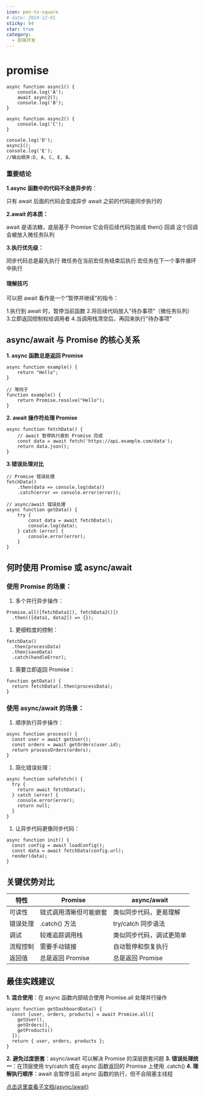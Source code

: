 ```yaml
---
icon: pen-to-square
# date: 2024-12-01
sticky: 94
star: true
category:
  - 前端开发
---
```


<!-- more -->
# promise
<promise></promise>

```
async function async1() {
    console.log('A');
    await async2();
    console.log('B');
}

async function async2() {
    console.log('C');
}

console.log('D');
async1();
console.log('E');
//输出顺序:D, A, C, E, B。
```
### 重要结论


**1.​async 函数中的代码不全是异步的**​：

只有 await 后面的代码会变成异步
await 之前的代码是同步执行的



**2.​await 的本质​：**

await 是语法糖，底层基于 Promise
它会将后续代码包装成 then() 回调
这个回调会被放入微任务队列



**3.​执行优先级​：**

同步代码总是最先执行
微任务在当前宏任务结束后执行
宏任务在下一个事件循环中执行

#### 理解技巧
可以把 await 看作是一个"暂停并继续"的指令：

1.执行到 await 时，暂停当前函数
2.将后续代码放入"待办事项"（微任务队列）
3.立即返回控制权给调用者
4.当调用栈清空后，再回来执行"待办事项"


## async/await 与 Promise 的核心关系
**1. async 函数总是返回 Promise**
```
async function example() {
    return "Hello";
}

// 等同于
function example() {
    return Promise.resolve("Hello");
}
```
**2. await 操作符处理 Promise**
```
async function fetchData() {
    // await 暂停执行直到 Promise 完成
    const data = await fetch('https://api.example.com/data');
    return data.json();
}
```
**3.错误处理对比**

```
// Promise 错误处理
fetchData()
    .then(data => console.log(data))
    .catch(error => console.error(error));

// async/await 错误处理
async function getData() {
    try {
        const data = await fetchData();
        console.log(data);
    } catch (error) {
        console.error(error);
    }
}
```
## 何时使用 Promise 或 async/await
### 使用 Promise 的场景：
1. 多个并行异步操作：
```
Promise.all([fetchData1(), fetchData2()])
  .then(([data1, data2]) => {});
```
1. 更细粒度的控制：
```
fetchData()
  .then(processData)
  .then(saveData)
  .catch(handleError);
```
1. 需要立即返回 Promise：
```
function getData() {
  return fetchData().then(processData);
}
```
### 使用 async/await 的场景：
1. 顺序执行异步操作：
```
async function process() {
  const user = await getUser();
  const orders = await getOrders(user.id);
  return processOrders(orders);
}
```
1. 简化错误处理：
```
async function safeFetch() {
  try {
    return await fetchData();
  } catch (error) {
    console.error(error);
    return null;
  }
}
```
1. 让异步代码更像同步代码：
```
async function init() {
  const config = await loadConfig();
  const data = await fetchData(config.url);
  render(data);
}
```

## 关键优势对比
|特性|Promise|async/await|
|---|---|---|
|可读性|链式调用清晰但可能嵌套|类似同步代码，更易理解|
|错误处理|.catch() 方法|try/catch 同步语法|
|调试|较难追踪调用栈|类似同步代码，调试更简单|
|流程控制|需要手动链接|自动暂停和恢复执行|
|返回值|总是返回 Promise|总是返回 Promise|

## 最佳实践建议
**1. 混合使用**：在 async 函数内部结合使用 Promise.all 处理并行操作
```
async function getDashboardData() {
  const [user, orders, products] = await Promise.all([
    getUser(),
    getOrders(),
    getProducts()
  ]);
  return { user, orders, products };
}
```
**2. 避免过度嵌套**：async/await 可以解决 Promise 的深层嵌套问题
**3. 错误处理统一**：在顶层使用 try/catch 或在 async 函数返回的 Promise 上使用 .catch()
**4. 理解执行顺序**：await 会暂停当前 async 函数的执行，但不会阻塞主线程


[点击这里查看子文档(async/await)](async-await.md)
